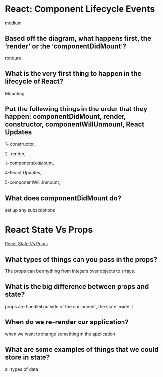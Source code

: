 # React: Component Lifecycle Events
[medium](https://medium.com/@joshuablankenshipnola/react-component-lifecycle-events-cb77e670a093)



## Based off the diagram, what happens first, the ‘render’ or the ‘componentDidMount’? 

rondure


## What is the very first thing to happen in the lifecycle of React? 

Mounting


## Put the following things in the order that they happen: componentDidMount, render, constructor, componentWillUnmount, React Updates

1- constructor,

2- render, 

3-componentDidMount,

4-React Updates, 

5-componentWillUnmount,


## What does componentDidMount do? 

set up any subscriptions




# React State Vs Props
[React State Vs Props](https://www.youtube.com/watch?v=IYvD9oBCuJI)


## What types of things can you pass in the props?

 The props can be anything from integers over objects to arrays.


## What is the big difference between props and state? 

props are handled outside of the component, the state inside it 


## When do we re-render our application? 

when we want to change something in the application 


## What are some examples of things that we could store in state? 

all types of data 
